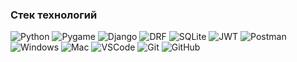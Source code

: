 ### Стек технологий
![Python](https://img.shields.io/badge/-Python-black?style=for-the-badge&logo=python)
![Pygame](https://img.shields.io/badge/-Pygame-black?style=for-the-badge&logo=pygame)
![Django](https://img.shields.io/badge/-Django-black?style=for-the-badge&logo=Django)
![DRF](https://img.shields.io/badge/-Django_REST_Framework-black?style=for-the-badge&logo=DRF)
![SQLite](https://img.shields.io/badge/-SQLite-black?style=for-the-badge&logo=SQLite)
![JWT](https://img.shields.io/badge/-JWT-black?style=for-the-badge&logo=JWT)
![Postman](https://img.shields.io/badge/-Postman-black?style=for-the-badge&logo=postman)
![Windows](https://img.shields.io/badge/-Windows-black?style=for-the-badge&logo=windows)
![Mac](https://img.shields.io/badge/-Mac-black?style=for-the-badge&logo=apple)
![VSCode](https://img.shields.io/badge/-VSCode-black?style=for-the-badge&logo=visualstudiocode)
![Git](https://img.shields.io/badge/-Git-black?style=for-the-badge&logo=git)
![GitHub](https://img.shields.io/badge/-GitHub-black?style=for-the-badge&logo=github)



<!--
**sealmu98/sealmu98** is a ✨ _special_ ✨ repository because its `README.md` (this file) appears on your GitHub profile.

Here are some ideas to get you started:

- 🔭 I’m currently working on ...
- 🌱 I’m currently learning ...
- 👯 I’m looking to collaborate on ...
- 🤔 I’m looking for help with ...
- 💬 Ask me about ...
- 📫 How to reach me: ...
- 😄 Pronouns: ...
- ⚡ Fun fact: ...
-->
